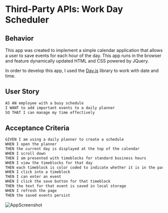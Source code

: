 # Third-Party APIs: Work Day Scheduler

## Behavior

This app was created to implement a simple calendar application that allows a user to save events for each hour of the day. This app runs in the browser and feature dynamically updated HTML and CSS powered by JQuery.

In order to develop this app, I used the [Day.js](https://day.js.org/en/) library to work with date and time.

## User Story

```md
AS AN employee with a busy schedule
I WANT to add important events to a daily planner
SO THAT I can manage my time effectively
```

## Acceptance Criteria

```md
GIVEN I am using a daily planner to create a schedule
WHEN I open the planner
THEN the current day is displayed at the top of the calendar
WHEN I scroll down
THEN I am presented with timeblocks for standard business hours
WHEN I view the timeblocks for that day
THEN each timeblock is color coded to indicate whether it is in the past, present, or future
WHEN I click into a timeblock
THEN I can enter an event
WHEN I click the save button for that timeblock
THEN the text for that event is saved in local storage
WHEN I refresh the page
THEN the saved events persist
```

![AppScreenshot](https://user-images.githubusercontent.com/118077086/211221166-6472e633-7077-4c10-a68b-e7b0796b513d.PNG)
